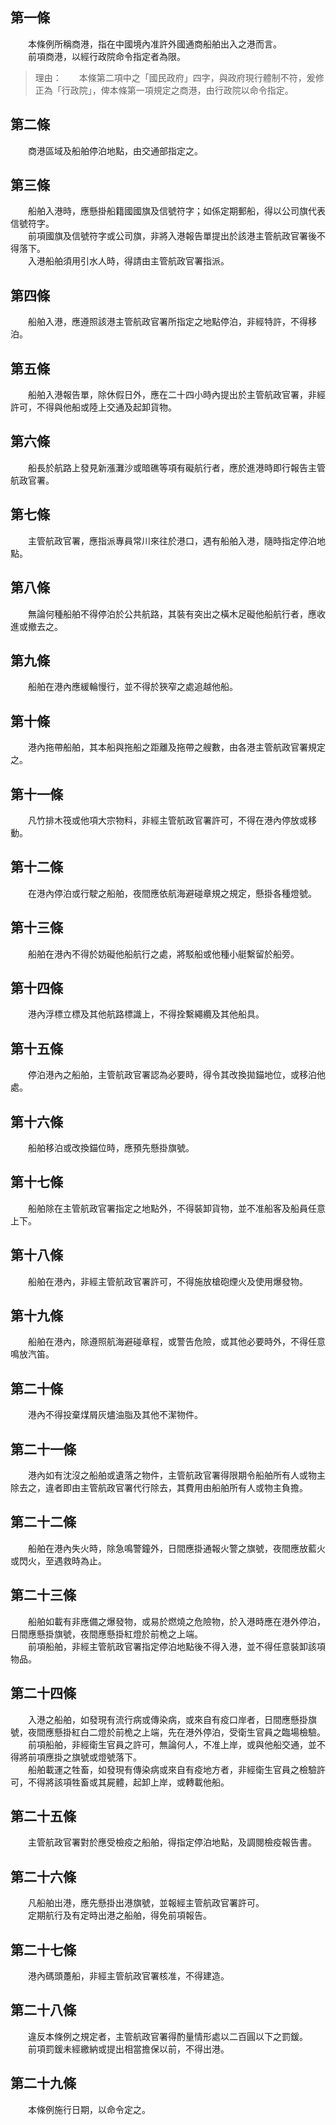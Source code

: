 第一條 
-------
　　本條例所稱商港，指在中國境內准許外國通商船舶出入之港而言。  
　　前項商港，以經行政院命令指定者為限。  
> 理由：　　本條第二項中之「國民政府」四字，與政府現行體制不符，爰修正為「行政院」，俾本條第一項規定之商港，由行政院以命令指定。



第二條 
-------
　　商港區域及船舶停泊地點，由交通部指定之。  


第三條 
-------
　　船舶入港時，應懸掛船籍國國旗及信號符字；如係定期郵船，得以公司旗代表信號符字。  
　　前項國旗及信號符字或公司旗，非將入港報告單提出於該港主管航政官署後不得落下。  
　　入港船舶須用引水人時，得請由主管航政官署指派。  


第四條 
-------
　　船舶入港，應遵照該港主管航政官署所指定之地點停泊，非經特許，不得移泊。  


第五條 
-------
　　船舶入港報告單，除休假日外，應在二十四小時內提出於主管航政官署，非經許可，不得與他船或陸上交通及起卸貨物。  


第六條 
-------
　　船長於航路上發見新漲灘沙或暗礁等項有礙航行者，應於進港時即行報告主管航政官署。  


第七條 
-------
　　主管航政官署，應指派專員常川來往於港口，遇有船舶入港，隨時指定停泊地點。  


第八條 
-------
　　無論何種船舶不得停泊於公共航路，其裝有突出之橫木足礙他船航行者，應收進或撤去之。  


第九條 
-------
　　船舶在港內應緩輪慢行，並不得於狹窄之處追越他船。  


第十條 
-------
　　港內拖帶船舶，其本船與拖船之距離及拖帶之艘數，由各港主管航政官署規定之。  


第十一條 
---------
　　凡竹排木筏或他項大宗物料，非經主管航政官署許可，不得在港內停放或移動。  


第十二條 
---------
　　在港內停泊或行駛之船舶，夜間應依航海避碰章規之規定，懸掛各種燈號。  


第十三條 
---------
　　船舶在港內不得於妨礙他船航行之處，將駁船或他種小艇繫留於船旁。  


第十四條 
---------
　　港內浮標立標及其他航路標識上，不得拴繫繩纜及其他船具。  


第十五條 
---------
　　停泊港內之船舶，主管航政官署認為必要時，得令其改換拋錨地位，或移泊他處。  


第十六條 
---------
　　船舶移泊或改換錨位時，應預先懸掛旗號。  


第十七條 
---------
　　船舶除在主管航政官署指定之地點外，不得裝卸貨物，並不准船客及船員任意上下。  


第十八條 
---------
　　船舶在港內，非經主管航政官署許可，不得施放槍砲煙火及使用爆發物。  


第十九條 
---------
　　船舶在港內，除遵照航海避碰章程，或警告危險，或其他必要時外，不得任意鳴放汽笛。  


第二十條 
---------
　　港內不得投棄煤屑灰燼油脂及其他不潔物件。  


第二十一條 
-----------
　　港內如有沈沒之船舶或遺落之物件，主管航政官署得限期令船舶所有人或物主除去之，違者即由主管航政官署代行除去，其費用由船舶所有人或物主負擔。  


第二十二條 
-----------
　　船舶在港內失火時，除急鳴警鐘外，日間應掛通報火警之旗號，夜間應放藍火或閃火，至遇救時為止。  


第二十三條 
-----------
　　船舶如載有非應備之爆發物，或易於燃燒之危險物，於入港時應在港外停泊，日間應懸掛旗號，夜間應懸掛紅燈於前桅之上端。  
　　前項船舶，非經主管航政官署指定停泊地點後不得入港，並不得任意裝卸該項物品。  


第二十四條 
-----------
　　入港之船舶，如發現有流行病或傳染病，或來自有疫口岸者，日間應懸掛旗號，夜間應懸掛紅白二燈於前桅之上端，先在港外停泊，受衛生官員之臨場檢驗。  
　　前項船舶，非經衛生官員之許可，無論何人，不准上岸，或與他船交通，並不得將前項應掛之旗號或燈號落下。  
　　船舶載運之牲畜，如發現有傳染病或來自有疫地方者，非經衛生官員之檢驗許可，不得將該項牲畜或其屍體，起卸上岸，或轉載他船。  


第二十五條 
-----------
　　主管航政官署對於應受檢疫之船舶，得指定停泊地點，及調閱檢疫報告書。  


第二十六條 
-----------
　　凡船舶出港，應先懸掛出港旗號，並報經主管航政官署許可。  
　　定期航行及有定時出港之船舶，得免前項報告。  


第二十七條 
-----------
　　港內碼頭躉船，非經主管航政官署核准，不得建造。  


第二十八條 
-----------
　　違反本條例之規定者，主管航政官署得酌量情形處以二百圓以下之罰鍰。  
　　前項罰鍰未經繳納或提出相當擔保以前，不得出港。  


第二十九條 
-----------
　　本條例施行日期，以命令定之。